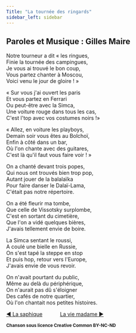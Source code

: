 ```yaml
---
Title: "La tournée des ringards"
sidebar_left: sidebar
---
```


##  Paroles et Musique : Gilles Maire
  
  
  
  
  
  
Notre tourneur a dit « les ringues,  
Finie la tournée des campingues,  
Je vous ai trouvé le bon coup,  
Vous partez chanter à Moscou,  
Voici venu le jour de gloire ! »  
  
« Sur vous j'ai ouvert les paris  
Et vous partez en Ferrari  
Ou peut-être avec la Simca,  
Une voiture rouge dans tous les cas,  
C'est l'top avec vos costumes noirs !»  
  
« Allez, en voiture les playboys,  
Demain soir vous êtes au Bolchoï,  
Enfin à côté dans un bar,  
Où l'on chante avec des guitares,  
C'est là qu'il faut vous faire voir ! »  
  
On a chanté devant trois popes,  
Qui nous ont trouvés bien trop pop,  
Autant jouer de la balalaïka  
Pour faire danser le Dalaï-Lama,  
C'était pas notre répertoire.  
  
On a été fleurir ma tombe,  
Que celle de Vissotsky surplombe,  
C'est en sortant du cimetière,  
Que l'on a vidé quelques bières,  
J'avais tellement envie de boire.  
  
La Simca sentant le roussi,  
A coulé une bielle en Russie,  
On s'est tapé la steppe en stop  
Et puis hop, retour vers l'Europe,  
J'avais envie de vous revoir.  
  
On n'avait pourtant du public,  
Même au delà du périphérique,  
On n'aurait pas dû s'éloigner  
Des cafés de notre quartier,  
Où l'on chantait nos petites histoires.  


[ ◀ La saphique](../la_saphique) ​ ​ ​ ​ ​ ​ ​ ​ ​ ​ ​ ​[La vie madame ▶](../la_vie_madame)


<b><sub>Chanson sous licence Creative Common BY-NC-ND</sub></b>
